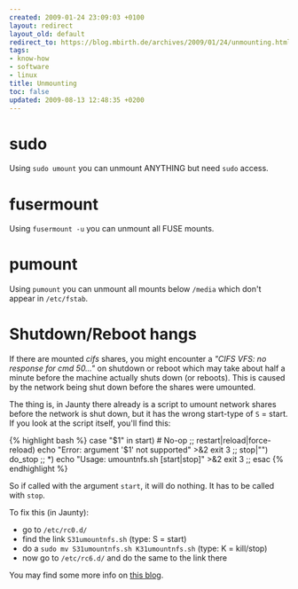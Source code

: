 ```yaml
---
created: 2009-01-24 23:09:03 +0100
layout: redirect
layout_old: default
redirect_to: https://blog.mbirth.de/archives/2009/01/24/unmounting.html
tags:
- know-how
- software
- linux
title: Unmounting
toc: false
updated: 2009-08-13 12:48:35 +0200
---
```


sudo
====

Using `sudo umount` you can unmount ANYTHING but need `sudo` access.


fusermount
==========

Using `fusermount -u` you can unmount all FUSE mounts.


pumount
=======

Using `pumount` you can unmount all mounts below `/media` which don't appear in `/etc/fstab`.


Shutdown/Reboot hangs
=====================

If there are mounted *cifs* shares, you might encounter a *"CIFS VFS: no response for cmd 50…"* on shutdown or reboot
which may take about half a minute before the machine actually shuts down (or reboots). This is caused by the network
being shut down before the shares were umounted.

The thing is, in Jaunty there already is a script to umount network shares before the network is shut down, but it has
the wrong start-type of `S` = start. If you look at the script itself, you'll find this:

{% highlight bash %}
case "$1" in
  start)
	# No-op
	;;
  restart|reload|force-reload)
	echo "Error: argument '$1' not supported" >&2
	exit 3
	;;
  stop|"")
	do_stop
	;;
  *)
	echo "Usage: umountnfs.sh [start|stop]" >&2
	exit 3
	;;
esac
{% endhighlight %}

So if called with the argument `start`, it will do nothing. It has to be called with `stop`.

To fix this (in Jaunty):

* go to `/etc/rc0.d/`
* find the link `S31umountnfs.sh` (type: S = start)
* do a `sudo mv S31umountnfs.sh K31umountnfs.sh` (type: K = kill/stop)
* now go to `/etc/rc6.d/` and do the same to the link there

You may find some more info on [this blog](http://whereofwecannotspeak.wordpress.com/2007/12/25/unmount-samba-filesystems-before-shutdown-or-reboot/).